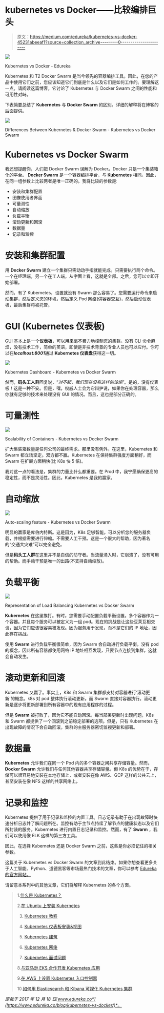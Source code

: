 # kubernetes vs Docker——比较编排巨头

> 原文：<https://medium.com/edureka/kubernetes-vs-docker-45231abeeaf1?source=collection_archive---------0----------------------->

![](img/80972a0e5431b0517e2c3935ad40760d.png)

Kubernetes vs Docker - Edureka

Kubernetes 和 T2 Docker Swarm 是当今领先的容器编排工具。因此，在您的产品中使用它们之前，您应该知道它们到底是什么以及它们是如何工作的。要理解这一点，请阅读这篇博客，它讨论了 Kubernetes 与 Docker Swarm 之间的性能和可用性对峙。

下表简要总结了 **Kubernetes** 与 **Docker Swarm** 的区别。详细的解释将在博客的后面提供。

![](img/1b26be5f58cd6b2ffc52618f3186cc4e.png)

Differences Between Kubernetes & Docker Swarm - Kubernetes vs Docker Swarm

# Kubernetes vs Docker Swarm

我还想提醒你，人们把 Docker Swarm 误解为 Docker。Docker 只是一个集装箱化的平台。 **Docker Swarm** 是一个容器编排平台，与 **Kubernetes** 相同。因此，在同一组参数上比较两者是唯一正确的。我将比较的参数是:

*   安装和集群配置
*   图像使用者界面
*   可量测性
*   自动缩放
*   负载平衡
*   滚动更新和回滚
*   数据量
*   记录和监控

# 安装和集群配置

用 **Docker Swarm** 建立一个集群只需动动手指就能完成。只需要执行两个命令。一个在经理端，另一个在工人端。从字面上看，这就是全部。之后，您可以立即开始部署。

然而，有了 Kubernetes，设置就没有 Swarm 那么容易了。您需要运行命令来启动集群，然后定义您的环境，然后定义 Pod 网络(供容器交互)，然后启动仪表板，最后集群将被托管。

# GUI (Kubernetes 仪表板)

GUI 基本上是一个**仪表板**，可以用来毫不费力地控制您的集群。没有 CLI 命令麻烦，没有技术工作，简单的英语，即使是非技术背景的专业人员也可以应付。你可以在***localhost:8001***通过 **Kubernetes 仪表盘**获得这一切。

![](img/126b56d0b0a6afea6b429ee9a19ca905.png)

Kubernetes Dashboard - Kubernetes vs Docker Swarm

然而，**码头工人群**回复说，“*对不起，我们现在没有这样的设施*”。是的，没有仪表板！这是一种不安。但是，嘿，权威人士会为它辩护说，如果你在处理容器，那么你就有足够的技术来处理没有 GUI 的情况。而且，这也是部分正确的。

# 可量测性

![](img/2f8ff0cb6bb67f3d920ca3e27da89962.png)

Scalability of Containers - Kubernetes vs Docker Swarm

扩大集装箱数量是任何公司的最终需求。那里没有例外。在这里，Kubernetes 和 Swarm 都立场坚定。双方都不赢。Kubernetes 在保持集群强度方面稍好，而 Swarm 在扩展方面稍快(比 K8s 快 5 倍)。

我对这一点的看法是，集群的力量比什么都重要。在 Prod 中，我宁愿确保更高的稳定性，而不是灵活性。因此，Kubernetes 是我的赢家。

# 自动缩放

![](img/45bd0738ec07fbbf99e5b082b391e6d4.png)

Auto-scaling feature - Kubernetes vs Docker Swarm

明显的赢家是库伯内特斯。这是因为，K8s 足够智能，可以分析您的服务器负载，并根据需要进行伸缩。不需要人工干预。这是一个很大的帮助，因为著名的“交通大灾难”可以完全避免。

但是**码头工人群**在这里并不是自信的防守者。当流量涌入时，它崩溃了，没有可用的帮助。而手动干预是唯一的出路(不支持自动缩放)。

# 负载平衡

![](img/2ff68c464b6feddbfda0c0c8f73312b4.png)

Representation of Load Balancing Kubernetes vs Docker Swarm

**Kubernetes** 在这里挨打。有时，您需要手动配置负载平衡设置。多个容器作为一个容器。并且每个服务可以被定义为一组 pod。现在的挑战是让这些豆荚互相交谈，因为它们应该很容易被发现。因为服务用于发现，而不是它们的 IP 地址，因此存在挑战。

使用 **Swarm** 进行负载平衡很简单，因为 Swarm 会自动进行负载平衡。没有 pod 的概念，因此所有容器都使用网络 IP 地址相互发现，只要节点连接到集群，这就会自动发生。

# 滚动更新和回滚

Kubernetes 又赢了。事实上，K8s 和 Swarm 集群都支持对容器进行‘滚动更新’的概念。k8s 对 pod 整体执行滚动更新，而 Swarm 直接对容器执行。滚动更新是逐步将更新部署到所有容器中的现有应用程序的过程。

但是 **Swarm** 被打败了，因为它不能自动回滚。每当部署更新时出现问题，K8s 和 Swarm 都提供了一个回滚到之前稳定部署的选项。但是，只有 Kubernetes 在出现故障的情况下会自动回滚。集群的主服务器密切监视更新和部署。

# 数据量

**Kubernetes** 允许我们在同一个 Pod 内的多个容器之间共享存储容量。然而， **Docker Swarm** 允许我们与任何其他容器共享存储容量。但 K8s 的优势在于，存储可以很容易地安装在本地存储上，或者安装在像 AWS、GCP 这样的公共云上，甚至安装在像 NFS 这样的共享网络上。

# 记录和监控

Kubernetes 提供了用于记录和监控的内置工具。日志记录有助于在出现故障时快速分析日志并了解问题所在。监控有助于主节点持续了解节点的健康状态以及它们所封装的服务。Kubernetes 进行内置日志记录和监控。然而，有了 **Swarm** ，我们可以使用像 ELK 这样的第三方工具。

因此，在选择 Kubernetes 还是 Docker Swarm 之前，这些是你必须记住的相关参数。

这篇关于 Kubernetes vs Docker Swarm 的文章到此结束。如果你想查看更多关于人工智能、Python、道德黑客等市场最热门技术的文章，你可以参考 [Edureka 的官方网站。](https://www.edureka.co/blog/?utm_source=medium&utm_medium=content-link&utm_campaign=kubernetes-vs-docker)

请留意本系列中的其他文章，它们将解释 Kubernetes 的各个方面。

> 1.[什么是 Kubernetes？](/edureka/what-is-kubernetes-container-orchestration-tool-d972741550f6)
> 
> 2.[在 Ubuntu 上安装 Kubernetes](/edureka/install-kubernetes-on-ubuntu-5cd1f770c9e4)
> 
> 3. [Kubernetes 教程](/edureka/kubernetes-tutorial-fe6de6a20325)
> 
> 4. [Kubernetes 仪表板安装&视图](/edureka/kubernetes-dashboard-d909b8b6579c)
> 
> 5. [Kubernetes 建筑](/edureka/kubernetes-architecture-c43531593ca5)
> 
> 6. [Kubernetes 网络](/edureka/kubernetes-networking-a46d9f994bab)
> 
> 7. [Kubernetes 面试问题](/edureka/kubernetes-interview-questions-c9790e5abddb)
> 
> 8.[与亚马逊 EKS 合作开发 Kubernetes 应用](/edureka/amazon-eks-ac646c23abf8)
> 
> 9.[在 AWS 上设置 Kubernetes 入口控制器](/edureka/kubernetes-ingress-controller-nginx-c5cf9e8ff031)
> 
> 10.[如何用 Elasticsearch 和 Kibana 可视化 Kubernetes 集群](/edureka/logging-monitoring-elasticsearch-fluentd-kibana-e2cd477a576b)

*原载于 2017 年 12 月 18 日*[*www.edureka.co*](https://www.edureka.co/blog/kubernetes-vs-docker/)*。*